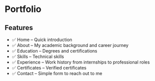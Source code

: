 # Portfolio
## Features
- ✅ Home – Quick introduction
- ✅ About – My academic background and career journey
- ✅ Education – Degrees and certifications
- ✅ Skills – Technical skills
- ✅ Experience – Work history from internships to professional roles
- ✅ Certificates – Verified certificates
- ✅ Contact – Simple form to reach out to me
